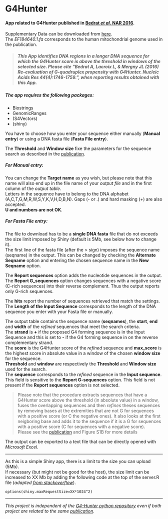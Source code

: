 # G4Hunter
#### App related to G4Hunter published in [Bedrat _et al._ NAR 2016][paper ref].  
Supplementary Data can be downloaded from [here](http://www.ncbi.nlm.nih.gov/pmc/articles/PMC4770238/bin/supp_44_4_1746__index.html).  
The _EF184640.1.fa_ corresponds to the human mitochondrial genome used in the publication.  

> ##### This App identifies DNA regions in a longer DNA sequence for which the G4Hunter score is above the threshold in windows of the selected size. Please cite _"Bedrat A, Lacroix L, & Mergny JL (2016) Re-evaluation of G-quadruplex propensity with G4Hunter. Nucleic Acids Res 44(4):1746-1759."_, when reporting results obtained with this App.

##### The app requires the following packages:
* Biostrings
* GenomicRanges
* (S4Vectors)
* (shiny)

You have to choose how you enter your sequence either manually (**Manual entry**) or using a DNA fasta file (**Fasta File entry**).  

The **Threshold** and **Window size** fixe the parameters for the sequence search as described in the [publication][paper ref].  

##### For **Manual entry**:
You can change the **Target name** as you wish, but please note that this name will also end up in the file name of your _output file_ and in the first column of the _output table_.  
Letters in the sequence have to belong to the DNA alphabet (A,C,T,G,M,R,W,S,Y,K,V,H,D,B,N). Gaps (- or .) and hard masking (+) are also accepted.  
**U and numbers are not OK**.

##### For **Fasta File entry**:
The file to download has to be a **single DNA fasta** file that do not exceeds the size limit imposed by Shiny (default is 5Mb, see below how to change it).  
The first line of the fasta file (after the > sign) imposes the sequence name (seqname) in the output. This can be changed by checking the **Alternate Seqname** option and entering the chosen sequence name in the **New Seqname** option.

The **Report sequences** option adds the nucleotide sequences in the output.  
The **Report G_sequences** option changes sequences with a negative score (C-rich sequences) into their reverse complement. Thus the output reports only G-rich sequences.

The **hits** report the number of sequences retrieved that match the settings.  
The **Length of the Input Sequence** corresponds to the length of the DNA sequence you enter with your Fasta file or manually.

The output table contains the sequence name (**seqnames**), the **start**, **end** and **width** of the _refined_ sequences that meet the search criteria.  
The **strand** is **+** if the proposed G4 forming sequence is in the Input Sequence and this is set to **-** if the G4 forming sequence in on the reverse complementary strand.  
The **score** is the G4Hunter score of the _refined_ sequence and **max_score** is the highest score in absolute value in a window of the chosen **window size** for the sequence.  
**Threshold** and **window** are respectively the **Threshold** and **Window size** used for the search.  
The **sequence** corresponds to the _refined_ sequence in the **Input sequence**. This field is sensitive to the **Report G-sequences** option. This field is not present if the **Report sequences** option is not selected.  
> Please note that the procedure extracts sequences that have a G4Hunter score above the threshold (in absolute value) in a window, fuses the overlapping sequences and then _refines_ theses sequences by removing bases at the extremities that are not G for sequences with a positive score (or C the negative ones). It also looks at the first neigboring base and adds it to the sequence if it is a G for sequences with a positive score (C for sequences with a negative score).  
> Please see the [publication][paper ref] and Figure S1B for more details

The output can be exported to a text file that can be directly opened with _Microsoft Excel_.

--------------------------------------------------------------------------
As this is a simple Shiny app, there is a limit to the size you can upload (5Mb).  
If necessary (but might not be good for the host), the size limit can be increased  to XX Mb by adding the following code at the top of the server.R file (_adapted [from stackoverflow](http://stackoverflow.com/questions/18037737/how-to-change-maximum-upload-size-exceeded-restriction-in-shiny-and-save-user)_).  
```{r}
options(shiny.maxRequestSize=XX*1024^2)
```

--------------------------------------------------------------------------
_This project is independent of the [G4-Hunter python repository](https://github.com/AnimaTardeb/G4-Hunter) even if both project are related to the same [publication][paper ref]._


[paper ref]:http://doi.org/10.1093/nar/gkw006
